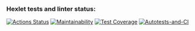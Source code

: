 ### Hexlet tests and linter status:
[![Actions Status](https://github.com/aabknd/php-project-48/workflows/hexlet-check/badge.svg)](https://github.com/aabknd/php-project-48/actions)
[![Maintainability](https://api.codeclimate.com/v1/badges/b2a02bc71d479d0eef9f/maintainability)](https://codeclimate.com/github/aabknd/php-project-48/maintainability)
[![Test Coverage](https://api.codeclimate.com/v1/badges/b2a02bc71d479d0eef9f/test_coverage)](https://codeclimate.com/github/aabknd/php-project-48/test_coverage)
[![Autotests-and-CI](https://github.com/aabknd/php-project-48/actions/workflows/workflow.yml/badge.svg)](https://github.com/aabknd/php-project-48/actions/workflows/workflow.yml)